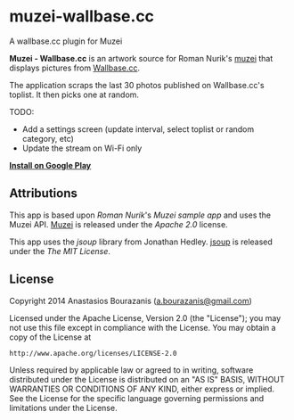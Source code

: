 muzei-wallbase.cc
=================

A wallbase.cc plugin for Muzei

**Muzei - Wallbase.cc** is an artwork source for Roman Nurik's [muzei](http://muzei.co) that displays pictures from
[Wallbase.cc](http://www.wallbase.cc).


The application scraps the last 30 photos published on Wallbase.cc's toplist. It then picks one at random.

TODO:
- Add a settings screen (update interval, select toplist or random category, etc)
- Update the stream on Wi-Fi only

**[Install on Google Play](https://play.google.com/store/apps/details?id=net.nurik.roman.muzei)**

## Attributions
This app is based upon *Roman Nurik*'s *Muzei sample app* and uses the Muzei API.
[Muzei](http://muzei.co) is released under the *Apache 2.0* license.

This app uses the *jsoup* library from Jonathan Hedley.
[jsoup](http://http://jsoup.org/) is released under the *The MIT License*.

## License

Copyright 2014 Anastasios Bourazanis (a.bourazanis@gmail.com)

Licensed under the Apache License, Version 2.0 (the "License");
you may not use this file except in compliance with the License.
You may obtain a copy of the License at

    http://www.apache.org/licenses/LICENSE-2.0

Unless required by applicable law or agreed to in writing, software
distributed under the License is distributed on an "AS IS" BASIS,
WITHOUT WARRANTIES OR CONDITIONS OF ANY KIND, either express or implied.
See the License for the specific language governing permissions and
limitations under the License.
```

